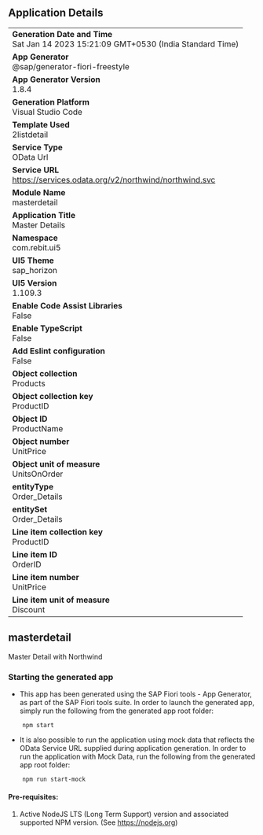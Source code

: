 ## Application Details
|               |
| ------------- |
|**Generation Date and Time**<br>Sat Jan 14 2023 15:21:09 GMT+0530 (India Standard Time)|
|**App Generator**<br>@sap/generator-fiori-freestyle|
|**App Generator Version**<br>1.8.4|
|**Generation Platform**<br>Visual Studio Code|
|**Template Used**<br>2listdetail|
|**Service Type**<br>OData Url|
|**Service URL**<br>https://services.odata.org/v2/northwind/northwind.svc
|**Module Name**<br>masterdetail|
|**Application Title**<br>Master Details|
|**Namespace**<br>com.rebit.ui5|
|**UI5 Theme**<br>sap_horizon|
|**UI5 Version**<br>1.109.3|
|**Enable Code Assist Libraries**<br>False|
|**Enable TypeScript**<br>False|
|**Add Eslint configuration**<br>False|
|**Object collection**<br>Products|
|**Object collection key**<br>ProductID|
|**Object ID**<br>ProductName|
|**Object number**<br>UnitPrice|
|**Object unit of measure**<br>UnitsOnOrder|
|**entityType**<br>Order_Details|
|**entitySet**<br>Order_Details|
|**Line item collection key**<br>ProductID|
|**Line item ID**<br>OrderID|
|**Line item number**<br>UnitPrice|
|**Line item unit of measure**<br>Discount|

## masterdetail

Master Detail with Northwind

### Starting the generated app

-   This app has been generated using the SAP Fiori tools - App Generator, as part of the SAP Fiori tools suite.  In order to launch the generated app, simply run the following from the generated app root folder:

```
    npm start
```

- It is also possible to run the application using mock data that reflects the OData Service URL supplied during application generation.  In order to run the application with Mock Data, run the following from the generated app root folder:

```
    npm run start-mock
```

#### Pre-requisites:

1. Active NodeJS LTS (Long Term Support) version and associated supported NPM version.  (See https://nodejs.org)


